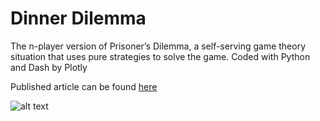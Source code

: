 # Dinner Dilemma
The n-player version of Prisoner’s Dilemma, a self-serving game theory situation that uses pure strategies to solve the game. 
Coded with Python and Dash by Plotly

Published article can be found [here](https://rachasalhi.medium.com/understand-diners-dilemma-in-detail-479c9c577ce9)

![alt text]()
